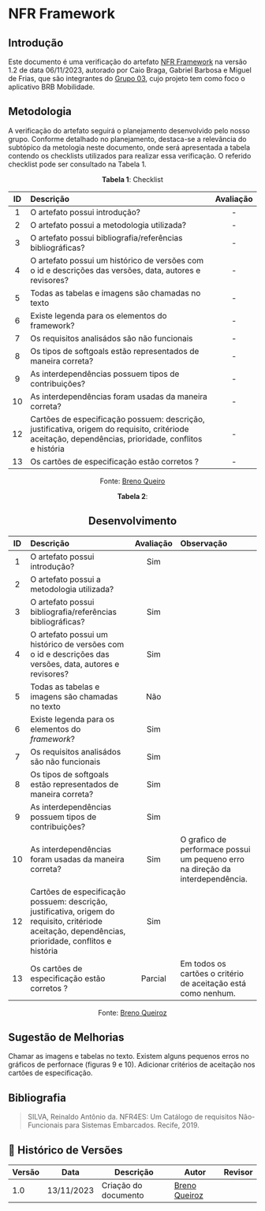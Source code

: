 # NFR Framework

## Introdução
Este documento é uma verificação do artefato 
[NFR Framework](https://requisitos-de-software.github.io/2023.2-BRBMobilidade/Modelagem/03-casos-de-uso/#bibliografia)
na versão 1.2 de data 06/11/2023, autorado por Caio Braga, Gabriel Barbosa e Miguel de Frias,
que são integrantes do [Grupo 03](https://requisitos-de-software.github.io/2023.2-BRBMobilidade/),
cujo projeto tem como foco o aplicativo BRB Mobilidade.

## Metodologia

A verificação do artefato seguirá o planejamento desenvolvido pelo nosso grupo. Conforme
detalhado no planejamento, destaca-se a relevância do subtópico da metologia neste
documento, onde será apresentada a tabela contendo os checklists utilizados para realizar
essa verificação. O referido checklist pode ser consultado na Tabela 1.

<center>

**Tabela 1**: Checklist

| ID | Descrição | Avaliação |
| :-:| :-------- | :------:  |
| 1 | O artefato possui introdução? | - |
| 2 | O artefato possui a metodologia utilizada? | - |
| 3 | O artefato possui bibliografia/referências bibliográficas? | - |
| 4 | O artefato possui um histórico de versões com o id e descrições das versões, data, autores e revisores? | - |
| 5 | Todas as tabelas e imagens são chamadas no texto|-|
| 6 | Existe legenda para os elementos do framework? | - |
| 7 | Os requisitos analisádos são não funcionais | - |
| 8 | Os tipos de softgoals estão representados de maneira correta? | - |
| 9 | As interdependências possuem tipos de contribuições? | - |
|10 | As interdependências foram usadas da maneira correta? | - |
|12 | Cartões de especificação possuem: descrição, justificativa, origem do requisito, critériode aceitação, dependências, prioridade, conflitos e história | - |
|13 | Os cartões de especificação estão corretos ? | - |

Fonte: [Breno Queiro](https://github.com/brenob6)

</center>

<center>

**Tabela 2**:

## Desenvolvimento

| ID | Descrição    | Avaliação | Observação |
| :-:| :----------  | :-------: | :--------- |
| 1 | O artefato possui introdução? | Sim |
| 2 | O artefato possui a metodologia utilizada? |  |
| 3 | O artefato possui bibliografia/referências bibliográficas? | Sim |
| 4 | O artefato possui um histórico de versões com o id e descrições das versões, data, autores e revisores? | Sim |
| 5 | Todas as tabelas e imagens são chamadas no texto| Não |
| 6 | Existe legenda para os elementos do *framework*? | Sim |
| 7 | Os requisitos analisádos são não funcionais | Sim |
| 8 | Os tipos de softgoals estão representados de maneira correta? | Sim|
| 9 | As interdependências possuem tipos de contribuições? | Sim |
|10 | As interdependências foram usadas da maneira correta? | Sim | O grafico de performace possui um pequeno erro na direção da interdependência. |
|12 | Cartões de especificação possuem: descrição, justificativa, origem do requisito, critériode aceitação, dependências, prioridade, conflitos e história | Sim |
|13 | Os cartões de especificação estão corretos ? | Parcial | Em todos os cartões o critério de aceitação está como nenhum. |

Fonte: [Breno Queiroz](https://github.com/brenob6)

</center>

## Sugestão de Melhorias

Chamar as imagens e tabelas no texto. Existem alguns pequenos erros no gráficos de perfornace (figuras 9 e 10). Adicionar critérios de aceitação nos cartões de especificação.


## Bibliografia

> SILVA, Reinaldo Antônio da. NFR4ES: Um Catálogo de requisitos Não-Funcionais para Sistemas Embarcados. Recife, 2019.

## 📑 Histórico de Versões

| Versão | Data | Descrição | Autor | Revisor |
|--------|------|------------|------|---------|
| 1.0 | 13/11/2023 | Criação do documento |  [Breno Queiroz](https://github.com/brenob6) | [](https://github.com/) | 
